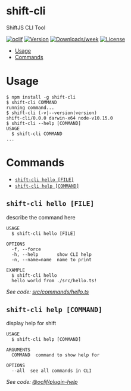 shift-cli
=========

ShiftJS CLI Tool

[![oclif](https://img.shields.io/badge/cli-oclif-brightgreen.svg)](https://oclif.io)
[![Version](https://img.shields.io/npm/v/shift-cli.svg)](https://npmjs.org/package/shift-cli)
[![Downloads/week](https://img.shields.io/npm/dw/shift-cli.svg)](https://npmjs.org/package/shift-cli)
[![License](https://img.shields.io/npm/l/shift-cli.svg)](https://github.com/binaris/shiftjs/blob/master/package.json)

<!-- toc -->
* [Usage](#usage)
* [Commands](#commands)
<!-- tocstop -->
# Usage
<!-- usage -->
```sh-session
$ npm install -g shift-cli
$ shift-cli COMMAND
running command...
$ shift-cli (-v|--version|version)
shift-cli/0.0.0 darwin-x64 node-v10.15.0
$ shift-cli --help [COMMAND]
USAGE
  $ shift-cli COMMAND
...
```
<!-- usagestop -->
# Commands
<!-- commands -->
* [`shift-cli hello [FILE]`](#shift-hello-file)
* [`shift-cli help [COMMAND]`](#shift-help-command)

## `shift-cli hello [FILE]`

describe the command here

```
USAGE
  $ shift-cli hello [FILE]

OPTIONS
  -f, --force
  -h, --help       show CLI help
  -n, --name=name  name to print

EXAMPLE
  $ shift-cli hello
  hello world from ./src/hello.ts!
```

_See code: [src/commands/hello.ts](https://github.com/binaris/shiftjs/blob/v0.0.0/src/commands/hello.ts)_

## `shift-cli help [COMMAND]`

display help for shift

```
USAGE
  $ shift-cli help [COMMAND]

ARGUMENTS
  COMMAND  command to show help for

OPTIONS
  --all  see all commands in CLI
```

_See code: [@oclif/plugin-help](https://github.com/oclif/plugin-help/blob/v2.2.0/src/commands/help.ts)_
<!-- commandsstop -->
